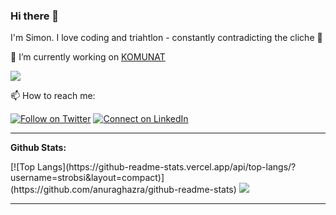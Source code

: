 ### Hi there 👋

I'm Simon. I love coding and triahtlon - constantly contradicting the cliche :raised_hands: 

🔭 I’m currently working on [KOMUNAT](https://github.com/komunat)

![](https://komarev.com/ghpvc/?username=strobsi)

📫 How to reach me:

[![Follow on Twitter](https://img.shields.io/badge/--twitter?label=Twitter&logo=Twitter&style=social)](https://twitter.com/appwiese) [![Connect on LinkedIn](https://img.shields.io/badge/--linkedin?label=LinkedIn&logo=LinkedIn&style=social)](https://www.linkedin.com/in/simon-strobel-26b43b107/)


---

**Github Stats:**

<p align="left">
    [![Top Langs](https://github-readme-stats.vercel.app/api/top-langs/?username=strobsi&layout=compact)](https://github.com/anuraghazra/github-readme-stats)
    <img src="https://github-readme-stats.vercel.app/api?username=strobsi&show_icons=true&title_color=fff&icon_color=79ff97&text_color=9f9f9f&bg_color=151515">
</p>

---
